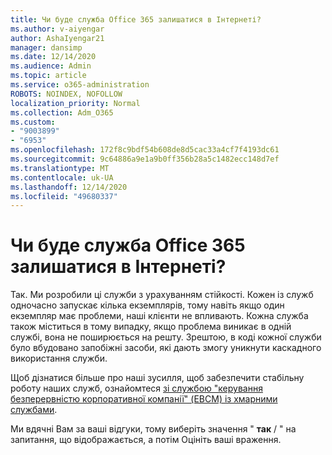 ```yaml
---
title: Чи буде служба Office 365 залишатися в Інтернеті?
ms.author: v-aiyengar
author: AshaIyengar21
manager: dansimp
ms.date: 12/14/2020
ms.audience: Admin
ms.topic: article
ms.service: o365-administration
ROBOTS: NOINDEX, NOFOLLOW
localization_priority: Normal
ms.collection: Adm_O365
ms.custom:
- "9003899"
- "6953"
ms.openlocfilehash: 172f8c9bdf54b608de8d5cac33a4cf7f4193dc61
ms.sourcegitcommit: 9c64886a9e1a9b0ff356b28a5c1482ecc148d7ef
ms.translationtype: MT
ms.contentlocale: uk-UA
ms.lasthandoff: 12/14/2020
ms.locfileid: "49680337"
---
```

# <a name="will-office-365-services-stay-online"></a>Чи буде служба Office 365 залишатися в Інтернеті?

Так. Ми розробили ці служби з урахуванням стійкості. Кожен із служб одночасно запускає кілька екземплярів, тому навіть якщо один екземпляр має проблеми, наші клієнти не впливають. Кожна служба також міститься в тому випадку, якщо проблема виникає в одній службі, вона не поширюється на решту. Зрештою, в коді кожної служби було вбудовано запобіжні засоби, які дають змогу уникнути каскадного використання служби.

Щоб дізнатися більше про наші зусилля, щоб забезпечити стабільну роботу наших служб, ознайомтеся [зі службою "керування безперервністю корпоративної компанії" (EBCM) із хмарними службами](https://go.microsoft.com/fwlink/?linkid=2124377).

Ми вдячні Вам за ваші відгуки, тому виберіть значення " **так** /  " на запитання, що відображається, а потім Оцініть ваші враження.